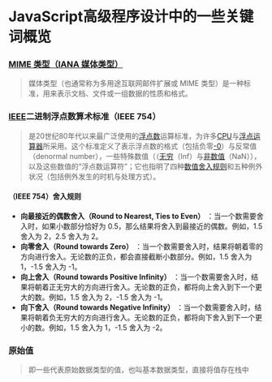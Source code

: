 # JavaScript高级程序设计中的一些关键词概览

### [MIME 类型（IANA 媒体类型）](https://developer.mozilla.org/zh-CN/docs/Web/HTTP/Basics_of_HTTP/MIME_types"MDN")

> 媒体类型（也通常称为多用途互联网邮件扩展或 MIME 类型）是一种标准，用来表示文档、文件或一组数据的性质和格式。

### **[IEEE](https://zh.wikipedia.org/wiki/%E7%94%B5%E6%B0%94%E7%94%B5%E5%AD%90%E5%B7%A5%E7%A8%8B%E5%B8%88%E5%8D%8F%E4%BC%9A "电气电子工程师协会")二进制浮点数算术标准**（**IEEE 754**）

> 是20世纪80年代以来最广泛使用的[浮点数](https://zh.wikipedia.org/wiki/%E6%B5%AE%E9%BB%9E%E6%95%B8 "浮点数")运算标准，为许多[CPU](https://zh.wikipedia.org/wiki/%E4%B8%AD%E5%A4%AE%E8%99%95%E7%90%86%E5%96%AE%E5%85%83 "中央处理单元")与[浮点运算器](https://zh.wikipedia.org/wiki/%E6%B5%AE%E7%82%B9%E8%BF%90%E7%AE%97%E5%99%A8 "浮点运算器")所采用。这个标准定义了表示浮点数的格式（包括负零[-0](https://zh.wikipedia.org/wiki/-0 "-0")）与反常值（denormal number），一些特殊数值（（[无穷](https://zh.wikipedia.org/wiki/%E7%84%A1%E7%AA%AE "无穷")（Inf）与[非数值](https://zh.wikipedia.org/wiki/NaN)（NaN）），以及这些数值的“浮点数运算符”；它也指明了四种[数值舍入规则](https://zh.wikipedia.org/wiki/%E6%95%B8%E5%80%BC%E4%BF%AE%E7%B4%84%E8%A6%8F%E5%89%87 "数值舍入规则")和五种例外状况（包括例外发生的时机与处理方式）。

#### （IEEE 754）舍入规则

* **向最接近的偶数舍入（Round to Nearest, Ties to Even）** ：当一个数需要舍入时，如果小数部分恰好为 0.5，那么结果将舍入到最接近的偶数。例如，1.5 舍入为 2，2.5 舍入为 2。
* **向零舍入（Round towards Zero）** ：当一个数需要舍入时，结果将朝着零的方向进行舍入。无论数的正负，都会直接截断小数部分。例如，1.5 舍入为 1，-1.5 舍入为 -1。
* **向上舍入（Round towards Positive Infinity）** ：当一个数需要舍入时，结果将朝着正无穷大的方向进行舍入。无论数的正负，都将向上舍入到下一个更大的数。例如，1.5 舍入为 2，-1.5 舍入为 -1。
* **向下舍入（Round towards Negative Infinity）** ：当一个数需要舍入时，结果将朝着负无穷大的方向进行舍入。无论数的正负，都将向下舍入到下一个更小的数。例如，1.5 舍入为 1，-1.5 舍入为 -2。

### 原始值
> 即一些代表原始数据类型的值，也叫基本数据类型，直接将值存在栈中